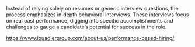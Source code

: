 Instead of relying solely on resumes or generic interview questions, the process emphasizes in‑depth behavioral interviews. These interviews focus on real past performance, digging into specific accomplishments and challenges to gauge a candidate’s potential for success in the role.

https://www.louadlergroup.com/about-us/performance-based-hiring/